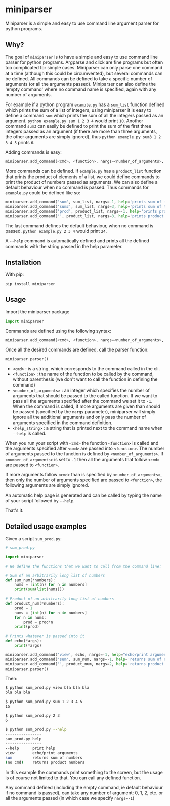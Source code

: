 # miniparser

Miniparser is a simple and easy to use command line argument parser for python programs.

## Why?

The goal of `miniparser` is to have a simple and easy to use command line parser for python programs. Argparse and click are fine programs but often too complicated for simple cases. Miniparser can only parse one command at a time (although this could be circumvented), but several commands can be defined. All commands can be defined to take a specific number of arguments (or all the arguments passed). Miniparser can also define the 'empty command' where no command name is specified, again with any number of arguments.

For example if a python program `example.py` has a `sum_list` function defined which prints the sum of a list of integers, using miniparser it is easy to define a command `sum` which prints the sum of all the integers passed as an argument. `python example.py sum 1 2 3 4` would print `10`. Another command `sum3` can easily be defined to print the sum of the first three integers passed as an argument (if there are more than three arguments, the other arguments are simply ignored), thus `python example.py sum3 1 2 3 4 5` prints `6`.

Adding commands is easy:
```python
miniparser.add_command(<cmd>, <function>, nargs=<number_of_arguments>, help=<help_string>)
```

More commands can be defined. If `example.py` has a `product_list` function that prints the product of elements of a list, we could define commands to print the product of numbers passed as arguments. We can also define a default behaviour when no command is passed. Thus commands for `example.py` could be defined like so:
```python
miniparser.add_command('sum', sum_list, nargs=-1, help='prints sum of integers')
miniparser.add_command('sum3', sum_list, nargs=3, help='prints sum of the first three integers')
miniparser.add_command('prod', product_list, nargs=-1, help='prints product of numbers')
miniparser.add_command('', product_list, nargs=3, help='prints product of the first three integers')
```

The last command defines the default behaviour, when no command is passed. `python example.py 2 3 4` would print `24`.

A `--help` command is automatically defined and prints all the defined commands with the string passed in the help parameter.


## Installation

With pip:
```bash
pip install miniparser
```

## Usage

Import the miniparser package
```python
import miniparser
```

Commands are defined using the following syntax:
```python
miniparser.add_command(<cmd>, <function>, nargs=<number_of_arguments>, help=<help_string>)
```

Once all the desired commands are defined, call the parser function:
```python
miniparser.parser()
```

- `<cmd>` : is a string, which corresponds to the command called in the cli.
- `<function>` : the name of the function to be called by the command, without parenthesis (we don't want to call the function in defining the command)
- `<number_of_arguments>` : an integer which specifies the number of arguments that should be passed to the called function. If we want to pass all the arguments specified after the command we set it to `-1`. When the command is called, if more arguments are given than should be passed (specified by the `nargs` parameter), miniparser will simply ignore all the additional arguments and only pass the number of arguments specified in the command definition.
- `<help_string>` : a string that is printed next to the command name when `--help` is called.

When you run your script with `<cmd>` the function `<function>` is called and the arguments specified after `<cmd>` are passed into `<function>`. The number of arguments passed to the function is defined by `<number_of_arguments>`. If `<number_of_arguments>` is set to `-1` then all the arguments that follow `<cmd>` are passed to `<function>`.

If more arguments follow `<cmd>` than is specified by `<number_of_arguments>`, then only the number of arguments specified are passed to `<function>`, the following arguments are simply ignored.

An automatic help page is generated and can be called by typing the name of your script followed by `--help`.

That's it.


## Detailed usage examples

Given a script `sum_prod.py`:
```python
# sum_prod.py

import miniparser

# We define the functions that we want to call from the command line:

# Sum of an arbitrarily long list of numbers
def sum_num(*numbers):
    nums = [int(n) for n in numbers]
    print(sum(list(nums)))

# Product of an arbitrarily long list of numbers
def product_num(*numbers):
    prod = 1
    nums = [int(n) for n in numbers]
    for n in nums:
        prod = prod*n
    print(prod)

# Prints whatever is passed into it
def echo(*args):
    print(*args)

miniparser.add_command('view', echo, nargs=-1, help="echo/print arguments")
miniparser.add_command('sum', sum_num, nargs=-1, help='returns sum of numbers')
miniparser.add_command('', product_num, nargs=2, help='returns product numbers')
miniparser.parser()
```

Then:

```bash
$ python sum_prod.py view bla bla bla
bla bla bla
```

```bash
$ python sum_prod.py sum 1 2 3 4 5
15
```

```bash
$ python sum_prod.py 2 3
6
```

```bash
$ python sum_prod.py --help
----------------
sum_prod.py help
----------------
--help      print help
view        echo/print arguments
sum         returns sum of numbers
(no cmd)    returns product numbers
```

In this example the commands print something to the screen, but the usage is of course not limited to that. You can call any defined function.

Any command defined (including the empty command, ie default behaviour if no command is passed), can take any number of argument: 0, 1, 2, etc. or all the arguments passed (in which case we specify `nargs=-1`)